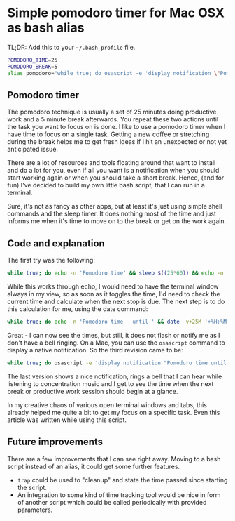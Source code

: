 # Simple pomodoro timer for Mac OSX as bash alias

TL;DR: Add this to your `~/.bash_profile` file.

```bash
POMODORO_TIME=25
POMODORO_BREAK=5
alias pomodoro="while true; do osascript -e 'display notification \"Pomodoro WORK until `date -v+$((${POMODORO_TIME}))M '+%H:%M:%S'`\" with title \"POMODORO\" sound name \"default\"' && echo -n 'Pomodoro WORK until ' && date -v+$((${POMODORO_TIME}))M '+%H:%M:%S' && sleep $((${POMODORO_TIME}*60)) && osascript -e 'display notification \"Break time until `date -v+$((${POMODORO_BREAK}))M '+%H:%M:%S'`\" with title \"BREAK\" sound name \"default\"' && echo -n 'Break time until ' && date -v+$((${POMODORO_BREAK}))M '+%H:%M:%S' && sleep $((${POMODORO_BREAK}*60)); done"
```

## Pomodoro timer

The pomodoro technique is usually a set of 25 minutes doing productive work and a 5 minute break afterwards. You repeat
these two actions until the task you want to focus on is done. I like to use a pomodoro timer when I have time to focus
on a single task. Getting a new coffee or stretching during the break helps me to get fresh ideas if I hit an unexpected
or not yet anticipated issue. 

There are a lot of resources and tools floating around that want to install and do a lot for you, even if all you want 
is a notification when you should start working again or when you should take a short break. Hence, (and for fun) I've
decided to build my own little bash script, that I can run in a terminal.

Sure, it's not as fancy as other apps, but at least it's just using simple shell commands and the sleep timer. It does 
nothing most of the time and just informs me when it's time to move on to the break or get on the work again.

## Code and explanation

The first try was the following:

```bash
while true; do echo -n 'Pomodoro time' && sleep $((25*60)) && echo -n 'Break time' && sleep $((5*60)); done
```

While this works through echo, I would need to have the terminal window always in my view, so as soon as it toggles the
time, I'd need to check the current time and calculate when the next stop is due. The next step is to do this 
calculation for me, using the date command:

```bash
while true; do echo -n 'Pomodoro time - until ' && date -v+25M '+%H:%M:%S' && sleep $((25*60)) && echo -n 'Break time - until ' && date -v+5M '+%H:%M:%S' && sleep $((5*60)); done
```

Great - I can now see the times, but still, it does not flash or notify me as I don't have a bell ringing. On a Mac, you
can use the `osascript` command to display a native notification. So the third revision came to be:

```bash
while true; do osascript -e 'display notification "Pomodoro time until '`date -v+25M '+%H:%M:%S'`'" with title "POMODORO" sound name "default"' && echo -n 'Pomodoro time - until ' && date -v+25M '+%H:%M:%S' && sleep $((25*60)) && osascript -e 'display notification "Break time" with title "POMODORO" sound name "default"' && echo -n 'Break time - until ' && date -v+5M '+%H:%M:%S' && sleep $((5*60)); done
```

The last version shows a nice notification, rings a bell that I can hear while listening to concentration music and I 
get to see the time when the next break or productive work session should begin at a glance.

In my creative chaos of various open terminal windows and tabs, this already helped me quite a bit to get my focus on a
specific task. Even this article was written while using this script.

## Future improvements

There are a few improvements that I can see right away. Moving to a bash script instead of an alias, it could get some
further features.

* `trap` could be used to "cleanup" and state the time passed since starting the script.
* An integration to some kind of time tracking tool would be nice in form of another script which could be called
  periodically with provided parameters.
